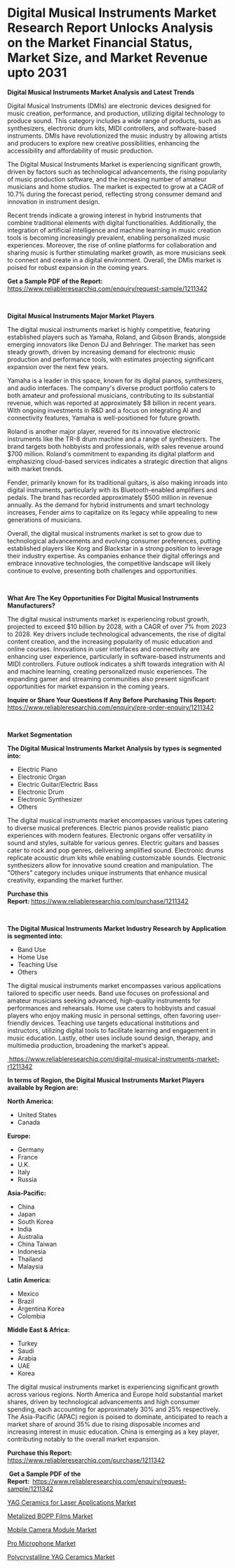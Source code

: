 <p><h1>Digital Musical Instruments Market Research Report Unlocks Analysis on the Market Financial Status, Market Size, and Market Revenue upto 2031</h1></p><p><strong>Digital Musical Instruments Market Analysis and Latest Trends</strong></p>
<p><p>Digital Musical Instruments (DMIs) are electronic devices designed for music creation, performance, and production, utilizing digital technology to produce sound. This category includes a wide range of products, such as synthesizers, electronic drum kits, MIDI controllers, and software-based instruments. DMIs have revolutionized the music industry by allowing artists and producers to explore new creative possibilities, enhancing the accessibility and affordability of music production.</p><p>The Digital Musical Instruments Market is experiencing significant growth, driven by factors such as technological advancements, the rising popularity of music production software, and the increasing number of amateur musicians and home studios. The market is expected to grow at a CAGR of 10.7% during the forecast period, reflecting strong consumer demand and innovation in instrument design.</p><p>Recent trends indicate a growing interest in hybrid instruments that combine traditional elements with digital functionalities. Additionally, the integration of artificial intelligence and machine learning in music creation tools is becoming increasingly prevalent, enabling personalized music experiences. Moreover, the rise of online platforms for collaboration and sharing music is further stimulating market growth, as more musicians seek to connect and create in a digital environment. Overall, the DMIs market is poised for robust expansion in the coming years.</p></p>
<p><strong>Get a Sample PDF of the Report:&nbsp;</strong> <a href="https://www.reliableresearchiq.com/enquiry/request-sample/1211342?utm_campaign=1117&utm_medium=2&utm_source=Github&utm_content=ia&utm_term=05102024&utm_id=digital-musical-instruments">https://www.reliableresearchiq.com/enquiry/request-sample/1211342</a></p>
<p>&nbsp;</p>
<p><strong>Digital Musical Instruments Major Market Players</strong></p>
<p><p>The digital musical instruments market is highly competitive, featuring established players such as Yamaha, Roland, and Gibson Brands, alongside emerging innovators like Denon DJ and Behringer. The market has seen steady growth, driven by increasing demand for electronic music production and performance tools, with estimates projecting significant expansion over the next few years.</p><p>Yamaha is a leader in this space, known for its digital pianos, synthesizers, and audio interfaces. The company's diverse product portfolio caters to both amateur and professional musicians, contributing to its substantial revenue, which was reported at approximately $8 billion in recent years. With ongoing investments in R&D and a focus on integrating AI and connectivity features, Yamaha is well-positioned for future growth.</p><p>Roland is another major player, revered for its innovative electronic instruments like the TR-8 drum machine and a range of synthesizers. The brand targets both hobbyists and professionals, with sales revenue around $700 million. Roland's commitment to expanding its digital platform and emphasizing cloud-based services indicates a strategic direction that aligns with market trends.</p><p>Fender, primarily known for its traditional guitars, is also making inroads into digital instruments, particularly with its Bluetooth-enabled amplifiers and pedals. The brand has recorded approximately $500 million in revenue annually. As the demand for hybrid instruments and smart technology increases, Fender aims to capitalize on its legacy while appealing to new generations of musicians.</p><p>Overall, the digital musical instruments market is set to grow due to technological advancements and evolving consumer preferences, putting established players like Korg and Blackstar in a strong position to leverage their industry expertise. As companies enhance their digital offerings and embrace innovative technologies, the competitive landscape will likely continue to evolve, presenting both challenges and opportunities.</p></p>
<p>&nbsp;</p>
<p><strong>What Are The Key Opportunities For Digital Musical Instruments Manufacturers?</strong></p>
<p><p>The digital musical instruments market is experiencing robust growth, projected to exceed $10 billion by 2028, with a CAGR of over 7% from 2023 to 2028. Key drivers include technological advancements, the rise of digital content creation, and the increasing popularity of music education and online courses. Innovations in user interfaces and connectivity are enhancing user experience, particularly in software-based instruments and MIDI controllers. Future outlook indicates a shift towards integration with AI and machine learning, creating personalized music experiences. The expanding gamer and streaming communities also present significant opportunities for market expansion in the coming years.</p></p>
<p><strong>Inquire or Share Your Questions If Any Before Purchasing This Report:</strong> <a href="https://www.reliableresearchiq.com/enquiry/pre-order-enquiry/1211342?utm_campaign=1117&utm_medium=2&utm_source=Github&utm_content=ia&utm_term=05102024&utm_id=digital-musical-instruments">https://www.reliableresearchiq.com/enquiry/pre-order-enquiry/1211342</a></p>
<p>&nbsp;</p>
<p><strong>Market Segmentation</strong></p>
<p><strong>The Digital Musical Instruments Market Analysis by types is segmented into:</strong></p>
<p><ul><li>Electric Piano</li><li>Electronic Organ</li><li>Electric Guitar/Electric Bass</li><li>Electronic Drum</li><li>Electronic Synthesizer</li><li>Others</li></ul></p>
<p><p>The digital musical instruments market encompasses various types catering to diverse musical preferences. Electric pianos provide realistic piano experiences with modern features. Electronic organs offer versatility in sound and styles, suitable for various genres. Electric guitars and basses cater to rock and pop genres, delivering amplified sound. Electronic drums replicate acoustic drum kits while enabling customizable sounds. Electronic synthesizers allow for innovative sound creation and manipulation. The "Others" category includes unique instruments that enhance musical creativity, expanding the market further.</p></p>
<p><strong>Purchase this Report:&nbsp;</strong><a href="https://www.reliableresearchiq.com/purchase/1211342?utm_campaign=1117&utm_medium=2&utm_source=Github&utm_content=ia&utm_term=05102024&utm_id=digital-musical-instruments">https://www.reliableresearchiq.com/purchase/1211342</a></p>
<p>&nbsp;</p>
<p><strong>The Digital Musical Instruments Market Industry Research by Application is segmented into:</strong></p>
<p><ul><li>Band Use</li><li>Home Use</li><li>Teaching Use</li><li>Others</li></ul></p>
<p><p>The digital musical instruments market encompasses various applications tailored to specific user needs. Band use focuses on professional and amateur musicians seeking advanced, high-quality instruments for performances and rehearsals. Home use caters to hobbyists and casual players who enjoy making music in personal settings, often favoring user-friendly devices. Teaching use targets educational institutions and instructors, utilizing digital tools to facilitate learning and engagement in music education. Lastly, other uses include sound design, therapy, and multimedia production, broadening the market's appeal.</p></p>
<p><a href="https://www.reliableresearchiq.com/digital-musical-instruments-market-r1211342?utm_campaign=1117&utm_medium=2&utm_source=Github&utm_content=ia&utm_term=05102024&utm_id=digital-musical-instruments">&nbsp;https://www.reliableresearchiq.com/digital-musical-instruments-market-r1211342</a></p>
<p><strong>In terms of Region, the Digital Musical Instruments Market Players available by Region are:</strong></p>
<p>
    <p> <strong> North America: </strong>
        <ul>
            <li>United States</li>
            <li>Canada</li>
        </ul>
        </p> 
    <p> <strong> Europe: </strong>
        <ul>
            <li>Germany</li>
            <li>France</li>
            <li>U.K.</li>
            <li>Italy</li>
            <li>Russia</li>
        </ul>
        </p> 
    <p> <strong> Asia-Pacific: </strong>
        <ul>
            <li>China</li>
            <li>Japan</li>
            <li>South Korea</li>
            <li>India</li>
            <li>Australia</li>
            <li>China Taiwan</li>
            <li>Indonesia</li>
            <li>Thailand</li>
            <li>Malaysia</li>
        </ul>
        </p> 
    <p> <strong> Latin America: </strong>
        <ul>
            <li>Mexico</li>
            <li>Brazil</li>
            <li>Argentina Korea</li>
            <li>Colombia</li>
        </ul>
        </p> 
    <p> <strong> Middle East & Africa: </strong>
        <ul>
            <li>Turkey</li>
            <li>Saudi</li>
            <li>Arabia</li>
            <li>UAE</li>
            <li>Korea</li>
        </ul>
    </p>
    </p>
<p><p>The digital musical instruments market is experiencing significant growth across various regions. North America and Europe hold substantial market shares, driven by technological advancements and high consumer spending, each accounting for approximately 30% and 25% respectively. The Asia-Pacific (APAC) region is poised to dominate, anticipated to reach a market share of around 35% due to rising disposable incomes and increasing interest in music education. China is emerging as a key player, contributing notably to the overall market expansion.</p></p>
<p><strong>Purchase this Report: </strong><a href="https://www.reliableresearchiq.com/purchase/1211342?utm_campaign=1117&utm_medium=2&utm_source=Github&utm_content=ia&utm_term=05102024&utm_id=digital-musical-instruments">https://www.reliableresearchiq.com/purchase/1211342</a></p>
<p>&nbsp;<strong>Get a Sample PDF of the Report:&nbsp;&nbsp;</strong><a href="https://www.reliableresearchiq.com/enquiry/request-sample/1211342?utm_campaign=1117&utm_medium=2&utm_source=Github&utm_content=ia&utm_term=05102024&utm_id=digital-musical-instruments">https://www.reliableresearchiq.com/enquiry/request-sample/1211342</a></p>
<p><strong></strong></p>
<p><p><a href="https://issuu.com/reportprime-2/docs/yag-ceramics-for-laser-applications_db9331a7d0057e?utm_campaign=1117&utm_medium=2&utm_source=Github&utm_content=ia&utm_term=05102024&utm_id=digital-musical-instruments">YAG Ceramics for Laser Applications Market</a></p><p><a href="https://github.com/SaraPrifti82/Market-Research-Report-List-1/blob/main/metalized-bopp-films-market.md?utm_campaign=1117&utm_medium=2&utm_source=Github&utm_content=ia&utm_term=05102024&utm_id=digital-musical-instruments">Metalized BOPP Films Market</a></p><p><a href="https://www.linkedin.com/pulse/mobile-camera-module-market-essentials-key-players-demand-drivers-2xose?utm_campaign=1117&utm_medium=2&utm_source=Github&utm_content=ia&utm_term=05102024&utm_id=digital-musical-instruments">Mobile Camera Module Market</a></p><p><a href="https://www.linkedin.com/pulse/pulse-pro-microphone-rhythms-change-market-resonance-2024-2031-fb6ve?utm_campaign=1117&utm_medium=2&utm_source=Github&utm_content=ia&utm_term=05102024&utm_id=digital-musical-instruments">Pro Microphone Market</a></p><p><a href="https://issuu.com/reportprime-2/docs/polycrystalline-yag-ceramics-market_f09f8742929a93?utm_campaign=1117&utm_medium=2&utm_source=Github&utm_content=ia&utm_term=05102024&utm_id=digital-musical-instruments">Polycrystalline YAG Ceramics Market</a></p></p>